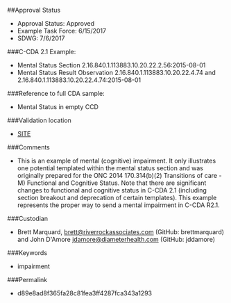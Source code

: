 ##Approval Status

* Approval Status: Approved
* Example Task Force: 6/15/2017
* SDWG: 7/6/2017

###C-CDA 2.1 Example:

* Mental Status Section 2.16.840.1.113883.10.20.22.2.56:2015-08-01
* Mental Status Result Observation 2.16.840.1.113883.10.20.22.4.74 and 2.16.840.1.113883.10.20.22.4.74:2015-08-01

###Reference to full CDA sample:

* Mental Status in empty CCD

###Validation location

* [SITE](https://sitenv.org/c-cda-validator)


###Comments

* This is an example of mental (cognitive) impairment. It only illustrates one potential templated within the mental status section and was originally prepared for the ONC 2014 170.314(b)(2) Transitions of care - M) Functional and Cognitive Status.  Note that there are significant changes to functional and cognitive status in C-CDA 2.1 (including section breakout and deprecation of certain templates). This example represents the proper way to send a mental impairment in C-CDA R2.1.

###Custodian

* Brett Marquard, brett@riverrockassociates.com (GitHub: brettmarquard) and John D'Amore jdamore@diameterhealth.com (GitHub: jddamore)

###Keywords

* impairment





###Permalink

* d89e8ad8f365fa28c81fea3ff4287fca343a1293
